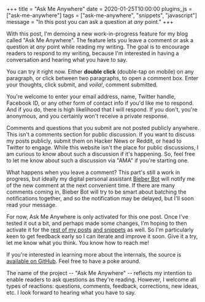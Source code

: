 +++
title = "Ask Me Anywhere"
date = 2020-01-25T10:00:00
plugins_js = ["ask-me-anywhere"]
tags = ["ask-me-anywhere", "snippets", "javascript"]
message = "In this post you can ask a question at _any_ point."
+++

With this post, I'm demoing a new work-in-progress feature for my blog called "Ask Me Anywhere".
The feature lets you leave a comment or ask a question at _any_ point while reading my writing.
The goal is to encourage readers to respond to my writing, because I'm interested in having a conversation and hearing what you have to say.

You can try it right now. Either **double click** (double-tap on mobile) on any paragraph, or click between two paragraphs, to open a comment box. Enter your thoughts, click submit, and _voila!_, comment submitted.

You're welcome to enter your email address, name, Twitter handle, Facebook ID, or any other form of contact info if you'd like me to respond. And if you do, there is high likelihood that I will respond. If you don't, you're anonymous, and you certainly won't receive a private response.

Comments and questions that you submit are not posted publicly anywhere. This isn't a comments section for public discussion. If you want to discuss my posts publicly, submit them on Hacker News or Reddit, or head to Twitter to engage. While this website isn't the place for public discussions, I am curious to know about such a discussion if it's happening. So, feel free to let me know about such a discussion via "AMA" if you're starting one.

What happens when you leave a comment? This part's still a work in progress, but ideally my digital personal assistant [Bieber Bot](/projects/bieber-bot) will notify me of the new comment at the next convenient time. If there are many comments coming in, Bieber Bot will try to be smart about batching the notifications together, and so the notification may be delayed, but I'll soon read your message.

For now, Ask Me Anywhere is only activated for this one post. Once I've tested it out a bit, and perhaps made some changes, I'm hoping to then activate it for the [rest of my posts](/posts) [and snippets](/snippets) as well. So I'm particularly keen to get feedback early so I can iterate and improve it soon. Give it a try, let me know what you think. You know how to reach me!

If you're interested in learning more about the internals, the source is [available on GitHub](https://github.com/dbieber/davidbieber.com/blob/772b5dd87da532357a1cdf04a8caa027268bfbac/hugo/assets/js-src/ask-me-anywhere.jsx). Feel free to have a poke around.

The name of the project -- "Ask Me Anywhere" -- reflects my intention to enable readers to ask questions as they're reading. However, I welcome all types of reactions: questions, comments, feedback, corrections, new ideas, etc. I look forward to hearing what you have to say.
